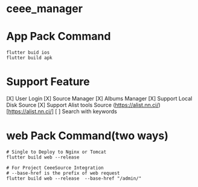 # ceee_manager

# App Pack Command
```
flutter buid ios
flutter build apk
```

# Support Feature
[X] User Login
[X] Source Manager
[X] Albums Manager
[X] Support Local Disk Source
[X] Support Alist tools Source   (https://alist.nn.ci/)[https://alist.nn.ci/]
[ ] Search with keywords

# web Pack Command(two ways)
```
# Single to Deploy to Nginx or Tomcat 
flutter build web --release

# For Project CeeeSource Integration 
# --base-href is the prefix of web request
flutter build web --release  --base-href "/admin/"
```


